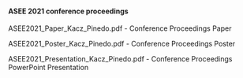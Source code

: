 #### ASEE 2021 conference proceedings

ASEE2021_Paper_Kacz_Pinedo.pdf
     - Conference Proceedings Paper

ASEE2021_Poster_Kacz_Pinedo.pdf
     - Conference Proceedings Poster
     
ASEE2021_Presentation_Kacz_Pinedo.pdf
     - Conference Proceedings PowerPoint Presentation

